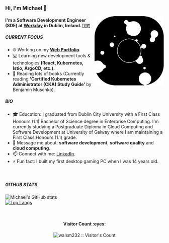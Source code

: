 ### Hi, I'm Michael 👋
<img align='right' src="giphy.gif" width="220">

#### I'm a Software Development Engineer (SDE) at [Workday](https://www.workday.com/) in Dublin, Ireland. 🇮🇪

##### CURRENT FOCUS

- 🌐  Working on my <b> [Web Portfolio](https://www.michaelwalsh-portfolio.com/). </b>
- 💻  Learning new development tools & technologies <b> (React, Kubernetes, Istio, ArgoCD, etc.). </b>
- 📖  Reading lots of books (Currently reading <b> 'Certified Kubernetes Administrator (CKA) Study Guide' </b> by Benjamin Muschko).

##### BIO

- 🎓  Education: I graduated from Dublin City University with a First Class Honours (1.1) Bachelor of Science degree in Enterprise Computing. I'm currently studying a Postgraduate Diploma in Cloud Computing and Software Development at University of Galway where I am maintaining a First Class Honours (1.1) grade.
- 💬  Message me about: **software development**, **software quality** and **cloud computing**.
- 📫  Connect with me: [LinkedIn](https://www.linkedin.com/in/michael-walsh-it/).
- ⚡️  Fun fact: I built my first desktop gaming PC when I was 14 years old.

<br>

##### GITHUB STATS
![Michael's GitHub stats](https://github-readme-stats.vercel.app/api?username=walsm232&show_icons=true)<br/>
[![Top Langs](https://github-readme-stats.vercel.app/api/top-langs/?username=walsm232&layout=compact)](https://github.com/walsm232/github-readme-stats)

<br>
<h4 align="center">Visitor Count :eyes:</h4>
<p align="center"><img src="https://profile-counter.glitch.me/{walsm232}/count.svg" alt="walsm232 :: Visitor's Count" /></p>

